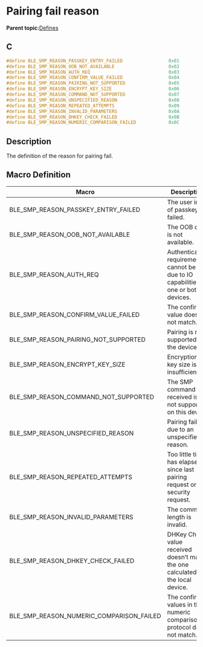 # Pairing fail reason

**Parent topic:**[Defines](GUID-E98A07E1-AB35-4D3D-B408-251AB8127825.md)

## C

```c
#define BLE_SMP_REASON_PASSKEY_ENTRY_FAILED                 0x01
#define BLE_SMP_REASON_OOB_NOT_AVAILABLE                    0x02
#define BLE_SMP_REASON_AUTH_REQ                             0x03
#define BLE_SMP_REASON_CONFIRM_VALUE_FAILED                 0x04
#define BLE_SMP_REASON_PAIRING_NOT_SUPPORTED                0x05
#define BLE_SMP_REASON_ENCRYPT_KEY_SIZE                     0x06
#define BLE_SMP_REASON_COMMAND_NOT_SUPPORTED                0x07
#define BLE_SMP_REASON_UNSPECIFIED_REASON                   0x08
#define BLE_SMP_REASON_REPEATED_ATTEMPTS                    0x09
#define BLE_SMP_REASON_INVALID_PARAMETERS                   0x0A
#define BLE_SMP_REASON_DHKEY_CHECK_FAILED                   0x0B
#define BLE_SMP_REASON_NUMERIC_COMPARISON_FAILED            0x0C
```

## Description

The definition of the reason for pairing fail.

## Macro Definition

|Macro|Description|
|-----|-----------|
|BLE\_SMP\_REASON\_PASSKEY\_ENTRY\_FAILED|The user input of passkey failed.|
|BLE\_SMP\_REASON\_OOB\_NOT\_AVAILABLE|The OOB data is not available.|
|BLE\_SMP\_REASON\_AUTH\_REQ|Authentication requirements cannot be met due to IO capabilities of one or both devices.|
|BLE\_SMP\_REASON\_CONFIRM\_VALUE\_FAILED|The confirm value does not match.|
|BLE\_SMP\_REASON\_PAIRING\_NOT\_SUPPORTED|Pairing is not supported by the device.|
|BLE\_SMP\_REASON\_ENCRYPT\_KEY\_SIZE|Encryption key size is insufficient.|
|BLE\_SMP\_REASON\_COMMAND\_NOT\_SUPPORTED|The SMP command received is not supported on this device.|
|BLE\_SMP\_REASON\_UNSPECIFIED\_REASON|Pairing failed due to an unspecified reason.|
|BLE\_SMP\_REASON\_REPEATED\_ATTEMPTS|Too little time has elapsed since last pairing request or security request.|
|BLE\_SMP\_REASON\_INVALID\_PARAMETERS|The command length is invalid.|
|BLE\_SMP\_REASON\_DHKEY\_CHECK\_FAILED|DHKey Check value received doesn’t match the one calculated by the local device.|
|BLE\_SMP\_REASON\_NUMERIC\_COMPARISON\_FAILED|The confirm values in the numeric comparison protocol do not match.|

